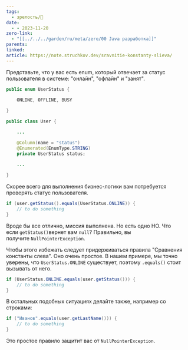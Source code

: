```yaml
---
tags:
  - зрелость/🌱
date:
  - - 2023-11-20
zero-link:
  - "[[../../../garden/ru/meta/zero/00 Java разработка]]"
parents: 
linked: 
article: https://note.struchkov.dev/sravnitie-konstanty-slieva/
---
```

Представьте, что у вас есть enum, который отвечает за статус пользователя в системе: "онлайн", "офлайн" и "занят".

```java
public enum UserStatus {

    ONLINE, OFFLINE, BUSY
    
}
```

```java
public class User {

    ...

    @Column(name = "status")
    @Enumerated(EnumType.STRING)
    private UserStatus status;
    
    ...

}
```

Скорее всего для выполнения бизнес-логики вам потребуется проверять статус пользователя.

```java
if (user.getStatus().equals(UserStatus.ONLINE)) {
    // to do something
}
```

Вроде бы все отлично, миссия выполнена. Но есть одно НО. Что если `getStatus()`вернет вам `null`? Правильно, вы получите `NullPointerException`.

Чтобы этого избежать следует придерживаться правила "Сравнения константы слева". Оно очень простое. В нашем примере, мы точно уверены, что `UserStatus.ONLINE` существует, поэтому `.equals()` стоит вызывать от него.

```java
if (UserStatus.ONLINE.equals(user.getStatus())) {
    // to do something
}
```

В остальных подобных ситуациях делайте также, например со строками:

```java
if ("Иванов".equals(user.getLastName())) {
    // to do something
}
```

Это простое правило защитит вас от `NullPointerException`.